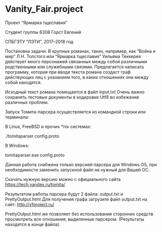 # Vanity_Fair.project

Проект “Ярмарка тщеславия”

Студент группы 6308 Горст Евгений

СПБГЭТУ “ЛЭТИ”,  2017–2018 год

Постановка задачи:
В крупных романах, таких, например, как “Война и мир” Л.Н. Толстого или “Ярмарка тщеславия” Уильяма Теккерея действует много
персонажей связанных между собой различными родственными или служебными связями. Предлагается написать программу, которая при
вводе текста романа создаст граф действующих лиц с указанием того, в каких отношениях они между собой находятся.


Исходный текст романа помещается в файл input.txt
Очень важно сохранять тестовые документы в кодировке Utf8 во избежание различных проблем.


Запуск Томита-парсера осуществляется из командной строки или терминала:

В Linux, FreeBSD и прочих *nix системах:

./tomitaparser config.proto

В Windows:

tomitaparser.exe config.proto


Данная работа снабжена только версией парсера для Windows OS, при необходимости заменить запускной файл на нужный для Вашей ОС.

Скачать нужную версию можно с официального сайта https://tech.yandex.ru/tomita/

Результатом работы парсера будут 2 файла: output.txt и PrettyOutput.html
Для получения графа загрузите файл output.txt на сайт: http://vfproject.ru/

PrettyOutput.html же позволяет без использования сторонних средств просмотреть все отношения, выделенные парсером.
(Результаты находятся в конце файла).
